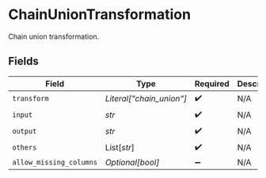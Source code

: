 # ChainUnionTransformation

Chain union transformation.


## Fields

| Field                    | Type                     | Required                 | Description              |
| ------------------------ | ------------------------ | ------------------------ | ------------------------ |
| `transform`              | *Literal["chain_union"]* | :heavy_check_mark:       | N/A                      |
| `input`                  | *str*                    | :heavy_check_mark:       | N/A                      |
| `output`                 | *str*                    | :heavy_check_mark:       | N/A                      |
| `others`                 | List[*str*]              | :heavy_check_mark:       | N/A                      |
| `allow_missing_columns`  | *Optional[bool]*         | :heavy_minus_sign:       | N/A                      |